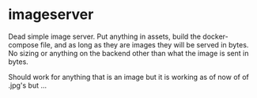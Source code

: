 # imageserver

Dead simple image server. Put anything in assets, build the docker-compose file,
and as long as they are images they will be served in bytes. No sizing or anything
on the backend other than what the image is sent in bytes. 

Should work for anything that is an image but it is working as of now of of .jpg's
but ...
